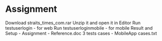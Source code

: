# Assignment
Download straits_times_com.rar
Unzip it and open it in Editor <recommend pycharm>
Run testuserlogin - for web
Run testuserloginmobile - for mobile
Result and Setup - Assignment - Reference.doc
3 tests cases - MobileApp cases.txt
